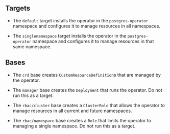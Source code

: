 <!--
 Copyright 2021 - 2023 Crunchy Data Solutions, Inc.
 Licensed under the Apache License, Version 2.0 (the "License");
 you may not use this file except in compliance with the License.
 You may obtain a copy of the License at

 http://www.apache.org/licenses/LICENSE-2.0

 Unless required by applicable law or agreed to in writing, software
 distributed under the License is distributed on an "AS IS" BASIS,
 WITHOUT WARRANTIES OR CONDITIONS OF ANY KIND, either express or implied.
 See the License for the specific language governing permissions and
 limitations under the License.
-->


## Targets

- The `default` target installs the operator in the `postgres-operator`
  namespace and configures it to manage resources in all namespaces.

- The `singlenamespace` target installs the operator in the `postgres-operator`
  namespace and configures it to manage resources in that same namespace.

<!--
- The `dev` target installs the CRD and RBAC in the `postgres-operator`
  namespace while scaling an existing operator Deployment to zero.
-->


## Bases

- The `crd` base creates `CustomResourceDefinition`s that are managed by the
  operator.

- The `manager` base creates the `Deployment` that runs the operator. Do not
  run this as a target.

- The `rbac/cluster` base creates a `ClusterRole` that allows the operator to
  manage resources in all current and future namespaces.

- The `rbac/namespace` base creates a `Role` that limits the operator to
  managing a single namespace. Do not run this as a target.

<!--

| `kubectl` | `kustomize` |
|-----------|-------------|
| v1.16.0   | v2.0.3      |
| v1.17.0   | v2.0.3      |
| v1.18.0   | v2.0.3      |
| v1.19.0   | v2.0.3      |
| v1.20.0   | v2.0.3      |
| v1.21.0   | v4.0.5      |
| v1.22.0   | v4.2.0      |

-->
